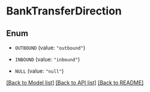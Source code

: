 # BankTransferDirection

## Enum


* `OUTBOUND` (value: `"outbound"`)

* `INBOUND` (value: `"inbound"`)

* `NULL` (value: `"null"`)


[[Back to Model list]](../README.md#documentation-for-models) [[Back to API list]](../README.md#documentation-for-api-endpoints) [[Back to README]](../README.md)


